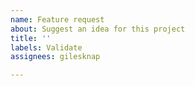 ```yaml
---
name: Feature request
about: Suggest an idea for this project
title: ''
labels: Validate
assignees: gilesknap

---
```



